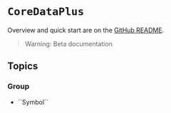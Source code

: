 # ``CoreDataPlus``

Overview and quick start are on the [GitHub README](https://github.com/spnkr/CoreDataPlus).

> Warning: Beta documentation

## Topics

### <!--@START_MENU_TOKEN@-->Group<!--@END_MENU_TOKEN@-->

- <!--@START_MENU_TOKEN@-->``Symbol``<!--@END_MENU_TOKEN@-->

